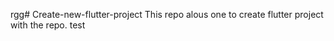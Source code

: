  rgg# Create-new-flutter-project
This repo alous one to create flutter project with the repo.
 test
